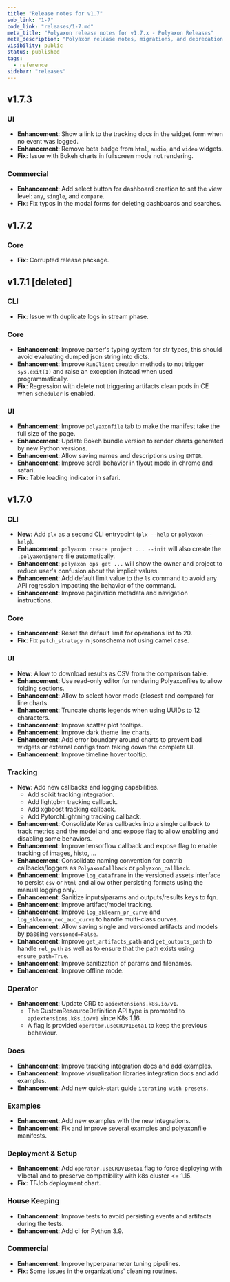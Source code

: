 ```yaml
---
title: "Release notes for v1.7"
sub_link: "1-7"
code_link: "releases/1-7.md"
meta_title: "Polyaxon release notes for v1.7.x - Polyaxon Releases"
meta_description: "Polyaxon release notes, migrations, and deprecation notes for v1.7.x."
visibility: public
status: published
tags:
  - reference
sidebar: "releases"
---
```


## v1.7.3

### UI

 * **Enhancement**: Show a link to the tracking docs in the widget form when no event was logged.
 * **Enhancement**: Remove beta badge from `html`, `audio`, and `video` widgets.
 * **Fix**: Issue with Bokeh charts in fullscreen mode not rendering.  

### Commercial

 * **Enhancement**: Add select button for dashboard creation to set the view level: `any`, `single`, and `compare`.
 * **Fix**: Fix typos in the modal forms for deleting dashboards and searches.

## v1.7.2

### Core

 * **Fix**: Corrupted release package.

## v1.7.1 [deleted]

### CLI

  * **Fix**: Issue with duplicate logs in stream phase.

### Core

  * **Enhancement**: Improve parser's typing system for str types, this should avoid evaluating dumped json string into dicts.
  * **Enhancement**: Improve `RunClient` creation methods to not trigger `sys.exit(1)` and raise an exception instead when used programmatically.
  * **Fix**: Regression with delete not triggering artifacts clean pods in CE when `scheduler` is enabled.

### UI

  * **Enhancement**: Improve `polyaxonfile` tab to make the manifest take the full size of the page.
  * **Enhancement**: Update Bokeh bundle version to render charts generated by new Python versions.
  * **Enhancement**: Allow saving names and descriptions using `ENTER`.
  * **Enhancement**: Improve scroll behavior in flyout mode in chrome and safari.
  * **Fix**: Table loading indicator in safari.

## v1.7.0

### CLI

  * **New**: Add `plx` as a second CLI entrypoint (`plx --help` or `polyaxon --help`).
  * **Enhancement**: `polyaxon create project ... --init` will also create the `.polyaxonignore` file automatically.
  * **Enhancement**: `polyaxon ops get ...` will show the owner and project to reduce user's confusion about the implicit values.
  * **Enhancement**: Add default limit value to the `ls` command to avoid any API regression impacting the behavior of the command.
  * **Enhancement**: Improve pagination metadata and navigation instructions.

### Core

  * **Enhancement**: Reset the default limit for operations list to 20.
  * **Fix**: Fix `patch_strategy` in jsonschema not using camel case.

### UI

  * **New**: Allow to download results as CSV from the comparison table.
  * **Enhancement**: Use read-only editor for rendering Polyaxonfiles to allow folding sections.
  * **Enhancement**: Allow to select hover mode (closest and compare) for line charts.
  * **Enhancement**: Truncate charts legends when using UUIDs to 12 characters.
  * **Enhancement**: Improve scatter plot tooltips.
  * **Enhancement**: Improve dark theme line charts.
  * **Enhancement**: Add error boundary around charts to prevent bad widgets or external configs from taking down the complete UI.
  * **Enhancement**: Improve timeline hover tooltip.

### Tracking

 * **New**: Add new callbacks and logging capabilities.
   * Add scikit tracking integration.
   * Add lightgbm tracking callback.
   * Add xgboost tracking callback.
   * Add PytorchLightning tracking callback.
 * **Enhancement**: Consolidate Keras callbacks into a single callback to track metrics and the model and and expose flag to allow enabling and disabling some behaviors.
 * **Enhancement**: Improve tensorflow callback and expose flag to enable tracking of images, histo, ...
 * **Enhancement**: Consolidate naming convention for contrib callbacks/loggers as `PolyaxonCallback` or `polyaxon_callback`.
 * **Enhancement**: Improve `log_dataframe` in the versioned assets interface to persist `csv` or `html` and allow other persisting formats using the manual logging only.
 * **Enhancement**: Sanitize inputs/params and outputs/results keys to fqn.
 * **Enhancement**: Improve artifact/model tracking.
 * **Enhancement**: Improve `log_sklearn_pr_curve` and `log_sklearn_roc_auc_curve` to handle multi-class curves.
 * **Enhancement**: Allow saving single and versioned artifacts and models by passing `versioned=False`.
 * **Enhancement**: Improve `get_artifacts_path` and `get_outputs_path` to handle `rel_path` as well as to ensure that the path exists using `ensure_path=True`.
 * **Enhancement**: Improve sanitization of params and filenames.
 * **Enhancement**: Improve offline mode.

### Operator

 * **Enhancement**: Update CRD to `apiextensions.k8s.io/v1`.
   * The CustomResourceDefinition API type is promoted to `apiextensions.k8s.io/v1` since K8s 1.16.
   * A flag is provided `operator.useCRDV1Beta1` to keep the previous behaviour.

### Docs

 * **Enhancement**: Improve tracking integration docs and add examples.
 * **Enhancement**: Improve visualization libraries integration docs and add examples.
 * **Enhancement**: Add new quick-start guide `iterating with presets`.

### Examples

 * **Enhancement**: Add new examples with the new integrations.
 * **Enhancement**: Fix and improve several examples and polyaxonfile manifests.

### Deployment & Setup

 * **Enhancement**: Add `operator.useCRDV1Beta1` flag to force deploying with v1beta1 and to preserve compatibility with k8s cluster <= 1.15.
 * **Fix**: TFJob deployment chart.

### House Keeping

 * **Enhancement**: Improve tests to avoid persisting events and artifacts during the tests.
 * **Enhancement**: Add ci for Python 3.9.

### Commercial

 * **Enhancement**: Improve hyperparameter tuning pipelines.
 * **Fix**: Some issues in the organizations' cleaning routines.

